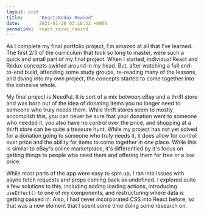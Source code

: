 ```yaml
---
layout: post
title:      "React/Redux Rewind"
date:       2021-01-28 03:18:52 +0000
permalink:  react_redux_rewind
---
```



As I complete my final portfolio project, I'm amazed at all that I've learned. The first 2/3 of the curriculum that took so long to master, were such a quick and small part of my final project. When I started, individual React and Redux concepts swirled around in my head. But, after watching a full end-to-end build, attending some study groups, re-reading many of the lessons, and diving into my own project, the concepts started to come together into the cohesive whole. 

My final project is Needful. It is sort of a mix between eBay and a thrift store and was born out of the idea of donating items you no longer need to someone who truly needs them. While thrift stores seem to mostly accomplish this, you can never be sure that your donation went to someone who needed it, you also have no control over the price, and shopping at a thirft store can be quite a treasure hunt. While my project has not yet solved for a donation going to someone who truly needs it, it does allow for control over price and the ability for items to come together in one place. While this is similar to eBay's online marketplace, it's differentied by it's focus on getting things to people who need them and offering them for free or a low price.

While most parts of the app were easy to spin up, I ran into issues with async fetch requests and props coming back as undefined. I explored quite a few solutions to this, including adding loading actions, introducing `useEffect()` to one of my components, and restructuring where data is getting passed in. Also, I had never incorporated CSS into React before, so that was a new element that I spent some time doing some research on.  
